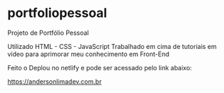 # portfoliopessoal
Projeto de Portfólio Pessoal 


Utilizado HTML - CSS - JavaScript
Trabalhado em cima de tutoriais em vídeo
para aprimorar meu conhecimento em Front-End

Feito o Deplou no netlify e pode ser acessado pelo link abaixo:

https://andersonlimadev.com.br

